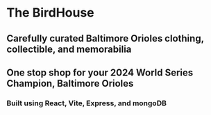 # The BirdHouse

## Carefully curated Baltimore Orioles clothing, collectible, and memorabilia
## One stop shop for your 2024 World Series Champion, Baltimore Orioles

### Built using React, Vite, Express, and mongoDB

